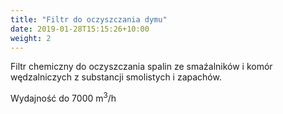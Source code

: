 ```yaml
---
title: "Filtr do oczyszczania dymu"
date: 2019-01-28T15:15:26+10:00
weight: 2
---
```


Filtr chemiczny do oczyszczania spalin ze smaźalników i komór wędzalniczych z substancji smolistych i zapachów.

Wydajność do 7000 m<sup>3</sup>/h
